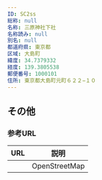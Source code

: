 ```yaml
---
ID: SC2ss
総称: null
名称: 三原神社下社
名称読み: null
別名: null
都道府県: 東京都
区域: 大島町
緯度: 34.7379332
経度: 139.3805538
郵便番号: 1000101
住所: 東京都大島町元町６２２−１０
---
```


## その他

### 参考URL

| URL | 説明          |
| --- | ------------- |
|     | OpenStreetMap |
